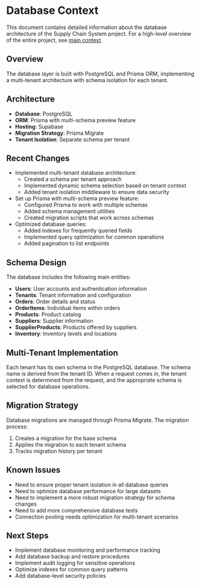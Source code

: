 # Database Context

This document contains detailed information about the database architecture of the Supply Chain System project. For a high-level overview of the entire project, see [main context](./context.md).

## Overview

The database layer is built with PostgreSQL and Prisma ORM, implementing a multi-tenant architecture with schema isolation for each tenant.

## Architecture

- **Database**: PostgreSQL
- **ORM**: Prisma with multi-schema preview feature
- **Hosting**: Supabase
- **Migration Strategy**: Prisma Migrate
- **Tenant Isolation**: Separate schema per tenant

## Recent Changes

- Implemented multi-tenant database architecture:
  - Created a schema per tenant approach
  - Implemented dynamic schema selection based on tenant context
  - Added tenant isolation middleware to ensure data security
- Set up Prisma with multi-schema preview feature:
  - Configured Prisma to work with multiple schemas
  - Added schema management utilities
  - Created migration scripts that work across schemas
- Optimized database queries:
  - Added indexes for frequently queried fields
  - Implemented query optimization for common operations
  - Added pagination to list endpoints

## Schema Design

The database includes the following main entities:

- **Users**: User accounts and authentication information
- **Tenants**: Tenant information and configuration
- **Orders**: Order details and status
- **OrderItems**: Individual items within orders
- **Products**: Product catalog
- **Suppliers**: Supplier information
- **SupplierProducts**: Products offered by suppliers
- **Inventory**: Inventory levels and locations

## Multi-Tenant Implementation

Each tenant has its own schema in the PostgreSQL database. The schema name is derived from the tenant ID. When a request comes in, the tenant context is determined from the request, and the appropriate schema is selected for database operations.

## Migration Strategy

Database migrations are managed through Prisma Migrate. The migration process:

1. Creates a migration for the base schema
2. Applies the migration to each tenant schema
3. Tracks migration history per tenant

## Known Issues

- Need to ensure proper tenant isolation in all database queries
- Need to optimize database performance for large datasets
- Need to implement a more robust migration strategy for schema changes
- Need to add more comprehensive database tests
- Connection pooling needs optimization for multi-tenant scenarios

## Next Steps

- Implement database monitoring and performance tracking
- Add database backup and restore procedures
- Implement audit logging for sensitive operations
- Optimize indexes for common query patterns
- Add database-level security policies

